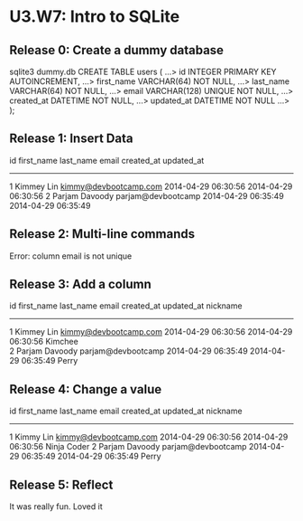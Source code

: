 # U3.W7: Intro to SQLite

## Release 0: Create a dummy database

<!-- paste your terminal output here -->
sqlite3 dummy.db
CREATE TABLE users (
   ...>   id INTEGER PRIMARY KEY AUTOINCREMENT,
   ...>   first_name VARCHAR(64) NOT NULL,
   ...>   last_name  VARCHAR(64) NOT NULL,
   ...>   email VARCHAR(128) UNIQUE NOT NULL,
   ...>   created_at DATETIME NOT NULL,
   ...>   updated_at DATETIME NOT NULL
   ...> );

## Release 1: Insert Data 
<!-- paste your terminal output here -->
id          first_name  last_name   email                  created_at           updated_at         
----------  ----------  ----------  ---------------------  -------------------  -------------------
1           Kimmey      Lin         kimmy@devbootcamp.com  2014-04-29 06:30:56  2014-04-29 06:30:56
2           Parjam      Davoody     parjam@devbootcamp     2014-04-29 06:35:49  2014-04-29 06:35:49

## Release 2: Multi-line commands
<!-- paste your terminal output here -->

Error: column email is not unique

## Release 3: Add a column
<!-- paste your terminal output here -->

id          first_name  last_name   email                  created_at           updated_at           nickname  
----------  ----------  ----------  ---------------------  -------------------  -------------------  ----------
1           Kimmey      Lin         kimmy@devbootcamp.com  2014-04-29 06:30:56  2014-04-29 06:30:56  Kimchee   
2           Parjam      Davoody     parjam@devbootcamp     2014-04-29 06:35:49  2014-04-29 06:35:49  Perry   

## Release 4: Change a value
<!-- paste your terminal output here -->

id          first_name  last_name   email                  created_at           updated_at           nickname   
----------  ----------  ----------  ---------------------  -------------------  -------------------  -----------
1           Kimmy       Lin         kimmy@devbootcamp.com  2014-04-29 06:30:56  2014-04-29 06:30:56  Ninja Coder
2           Parjam      Davoody     parjam@devbootcamp     2014-04-29 06:35:49  2014-04-29 06:35:49  Perry 

## Release 5: Reflect
<!-- Add your reflection here -->

It was really fun. Loved it